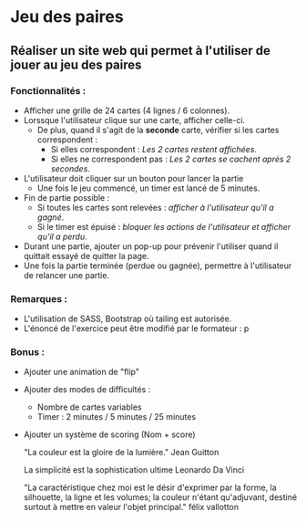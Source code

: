 # Jeu des paires

## Réaliser un site web qui permet à l'utiliser de jouer au jeu des paires

### Fonctionnalités : 
 - Afficher une grille de 24 cartes (4 lignes / 6 colonnes).
 - Lorssque l'utilisateur clique sur une carte, afficher celle-ci. 
    - De plus, quand il s'agit de la **seconde** carte, vérifier si les cartes correspondent :    
        - Si elles correspondent : *Les 2 cartes restent affichées*.
        - Si elles ne correspondent pas : *Les 2 cartes se cachent après 2 secondes*.
 - L'utilisateur doit cliquer sur un bouton pour lancer la partie
    - Une fois le jeu commencé, un timer est lancé de 5 minutes.
 - Fin de partie possible : 
    - Si toutes les cartes sont relevées : *afficher à l'utilisateur qu'il a gagné*.
    - Si le timer est épuisé : *bloquer les actions de l'utilisateur et afficher qu'il a perdu*.
- Durant une partie, ajouter un pop-up pour prévenir l'utiliser quand il quittait essayé de quitter la page.
 - Une fois la partie terminée (perdue ou gagnée), permettre à l'utilisateur de relancer une partie.

### Remarques : 
 - L'utilisation de SASS, Bootstrap où tailing est autorisée.
 - L'énoncé de l'exercice peut être modifié par le formateur : p

### Bonus :
 - Ajouter une animation de "flip"
 - Ajouter des modes de difficultés : 
    - Nombre de cartes variables
    - Timer : 2 minutes / 5 minutes / 25 minutes
 - Ajouter un système de scoring (Nom + score)



      "La couleur est la gloire de la lumière."
      Jean Guitton

      La simplicité est la sophistication ultime
      Leonardo Da Vinci

      "La caractéristique chez moi est le désir d'exprimer par la forme, la silhouette, la ligne et les  volumes; la couleur n'étant qu'adjuvant, destiné surtout à mettre en valeur l'objet principal."
      félix vallotton

<!-- 
      <body onload="getfichier ()">
    <input type="file" id="inputfiles" multiple="multiple" onchange="getfichier ()" />
    ​
    <script>
        function getfichier() {
            var listefichiers = [],
                inputfiles = document.getElementById("inputfiles");
 
            for (var x = 0; x < inputfiles.files.length; x += 1) {
                var fichier = inputfiles.files[x];
                if ('name' in fichier) {
                    listefichiers.push(fichier.name);
                }
            }
            console.log(listefichiers);
        }
    </script>
</body>


https://www.djemai-samy.com/posts/2.nodejs-files.article


 -->